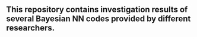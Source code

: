 ## This repository contains investigation results of several Bayesian NN codes provided by different researchers.
